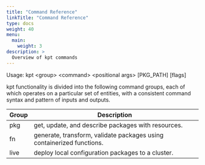 ```yaml
---
title: "Command Reference"
linkTitle: "Command Reference"
type: docs
weight: 40
menu:
  main:
    weight: 3
description: >
  Overview of kpt commands
---
```


<!--mdtogo:Short
    Overview of kpt commands
-->

<!--mdtogo:Long-->

Usage: kpt \<group> \<command> \<positional args> [PKG_PATH] [flags]

kpt functionality is divided into the following command groups, each of
which operates on a particular set of entities, with a consistent command
syntax and pattern of inputs and outputs.

| Group   | Description                                                             |
| --------| ------------------------------------------------------------------------|
| pkg     | get, update, and describe packages with resources.                      |
| fn      | generate, transform, validate packages using containerized functions.   |
| live    | deploy local configuration packages to a cluster.                       |

<!--mdtogo-->
